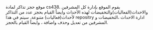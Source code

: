 موقع حجز تذاكر لمادة cs438.
يقوم الموقع بإدارة كل المشرفين والاحداث(الفعاليات)والتخفيضات لهذه الأحداث وايضاً القيام بحجز عدد من التذاكر لأحداث(فعاليات) متنوعة.
سيتم في هذا repositry ادارة الاحداث ،التخفيضات و المشرفين من تعديل وحذف واضافة ، وايضاً القيام بالحجز.
